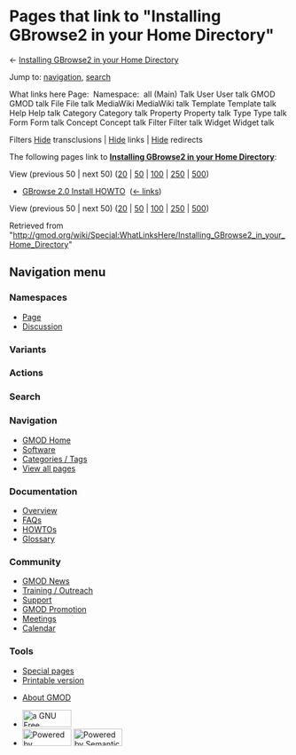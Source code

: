 <div id="mw-page-base" class="noprint">

</div>

<div id="mw-head-base" class="noprint">

</div>

<div id="content" class="mw-body" role="main">

<span id="top"></span>

<div id="mw-js-message" style="display:none;">

</div>



# <span dir="auto">Pages that link to "Installing GBrowse2 in your Home Directory"</span>

<div id="bodyContent">

<div id="contentSub">

← [Installing GBrowse2 in your Home
Directory](/wiki/Installing_GBrowse2_in_your_Home_Directory "Installing GBrowse2 in your Home Directory")

</div>

<div id="jump-to-nav" class="mw-jump">

Jump to: [navigation](#mw-navigation), [search](#p-search)

</div>

<div id="mw-content-text">

What links here Page:  Namespace:  all (Main) Talk User User talk GMOD
GMOD talk File File talk MediaWiki MediaWiki talk Template Template talk
Help Help talk Category Category talk Property Property talk Type Type
talk Form Form talk Concept Concept talk Filter Filter talk Widget
Widget talk

Filters
[Hide](/mediawiki/index.php?title=Special:WhatLinksHere/Installing_GBrowse2_in_your_Home_Directory&hidetrans=1 "Special:WhatLinksHere/Installing GBrowse2 in your Home Directory")
transclusions \|
[Hide](/mediawiki/index.php?title=Special:WhatLinksHere/Installing_GBrowse2_in_your_Home_Directory&hidelinks=1 "Special:WhatLinksHere/Installing GBrowse2 in your Home Directory")
links \|
[Hide](/mediawiki/index.php?title=Special:WhatLinksHere/Installing_GBrowse2_in_your_Home_Directory&hideredirs=1 "Special:WhatLinksHere/Installing GBrowse2 in your Home Directory")
redirects

The following pages link to **[Installing GBrowse2 in your Home
Directory](/wiki/Installing_GBrowse2_in_your_Home_Directory "Installing GBrowse2 in your Home Directory")**:

View (previous 50 \| next 50)
([20](/mediawiki/index.php?title=Special:WhatLinksHere/Installing_GBrowse2_in_your_Home_Directory&limit=20 "Special:WhatLinksHere/Installing GBrowse2 in your Home Directory")
\|
[50](/mediawiki/index.php?title=Special:WhatLinksHere/Installing_GBrowse2_in_your_Home_Directory&limit=50 "Special:WhatLinksHere/Installing GBrowse2 in your Home Directory")
\|
[100](/mediawiki/index.php?title=Special:WhatLinksHere/Installing_GBrowse2_in_your_Home_Directory&limit=100 "Special:WhatLinksHere/Installing GBrowse2 in your Home Directory")
\|
[250](/mediawiki/index.php?title=Special:WhatLinksHere/Installing_GBrowse2_in_your_Home_Directory&limit=250 "Special:WhatLinksHere/Installing GBrowse2 in your Home Directory")
\|
[500](/mediawiki/index.php?title=Special:WhatLinksHere/Installing_GBrowse2_in_your_Home_Directory&limit=500 "Special:WhatLinksHere/Installing GBrowse2 in your Home Directory"))

- [GBrowse 2.0 Install
  HOWTO](/wiki/GBrowse_2.0_Install_HOWTO "GBrowse 2.0 Install HOWTO") ‎
  <span class="mw-whatlinkshere-tools">([←
  links](/mediawiki/index.php?title=Special:WhatLinksHere&target=GBrowse+2.0+Install+HOWTO "Special:WhatLinksHere"))</span>

View (previous 50 \| next 50)
([20](/mediawiki/index.php?title=Special:WhatLinksHere/Installing_GBrowse2_in_your_Home_Directory&limit=20 "Special:WhatLinksHere/Installing GBrowse2 in your Home Directory")
\|
[50](/mediawiki/index.php?title=Special:WhatLinksHere/Installing_GBrowse2_in_your_Home_Directory&limit=50 "Special:WhatLinksHere/Installing GBrowse2 in your Home Directory")
\|
[100](/mediawiki/index.php?title=Special:WhatLinksHere/Installing_GBrowse2_in_your_Home_Directory&limit=100 "Special:WhatLinksHere/Installing GBrowse2 in your Home Directory")
\|
[250](/mediawiki/index.php?title=Special:WhatLinksHere/Installing_GBrowse2_in_your_Home_Directory&limit=250 "Special:WhatLinksHere/Installing GBrowse2 in your Home Directory")
\|
[500](/mediawiki/index.php?title=Special:WhatLinksHere/Installing_GBrowse2_in_your_Home_Directory&limit=500 "Special:WhatLinksHere/Installing GBrowse2 in your Home Directory"))

</div>

<div class="printfooter">

Retrieved from
"<http://gmod.org/wiki/Special:WhatLinksHere/Installing_GBrowse2_in_your_Home_Directory>"

</div>

<div id="catlinks" class="catlinks catlinks-allhidden">

</div>

<div class="visualClear">

</div>

</div>

</div>

<div id="mw-navigation">

## Navigation menu

<div id="mw-head">



<div id="left-navigation">

<div id="p-namespaces" class="vectorTabs" role="navigation"
aria-labelledby="p-namespaces-label">

### Namespaces

- <span id="ca-nstab-main"><a href="/wiki/Installing_GBrowse2_in_your_Home_Directory" accesskey="c"
  title="View the content page [c]">Page</a></span>
- <span id="ca-talk"><a
  href="/mediawiki/index.php?title=Talk:Installing_GBrowse2_in_your_Home_Directory&amp;action=edit&amp;redlink=1"
  accesskey="t"
  title="Discussion about the content page [t]">Discussion</a></span>

</div>

<div id="p-variants" class="vectorMenu emptyPortlet" role="navigation"
aria-labelledby="p-variants-label">

### 

### Variants[](#)

<div class="menu">

</div>

</div>

</div>

<div id="right-navigation">



<div id="p-cactions" class="vectorMenu emptyPortlet" role="navigation"
aria-labelledby="p-cactions-label">

### Actions[](#)

<div class="menu">

</div>

</div>

<div id="p-search" role="search">

### Search

<div id="simpleSearch">

</div>

</div>

</div>

</div>

<div id="mw-panel">

<div id="p-logo" role="banner">

<a href="/wiki/Main_Page"
style="background-image: url(http://gmod.org/images/GMOD-cogs.png);"
title="Visit the main page"></a>

</div>

<div id="p-Navigation" class="portal" role="navigation"
aria-labelledby="p-Navigation-label">

### Navigation

<div class="body">

- <span id="n-GMOD-Home">[GMOD Home](/wiki/Main_Page)</span>
- <span id="n-Software">[Software](/wiki/GMOD_Components)</span>
- <span id="n-Categories-.2F-Tags">[Categories /
  Tags](/wiki/Categories)</span>
- <span id="n-View-all-pages">[View all
  pages](/wiki/Special:AllPages)</span>

</div>

</div>

<div id="p-Documentation" class="portal" role="navigation"
aria-labelledby="p-Documentation-label">

### Documentation

<div class="body">

- <span id="n-Overview">[Overview](/wiki/Overview)</span>
- <span id="n-FAQs">[FAQs](/wiki/Category:FAQ)</span>
- <span id="n-HOWTOs">[HOWTOs](/wiki/Category:HOWTO)</span>
- <span id="n-Glossary">[Glossary](/wiki/Glossary)</span>

</div>

</div>

<div id="p-Community" class="portal" role="navigation"
aria-labelledby="p-Community-label">

### Community

<div class="body">

- <span id="n-GMOD-News">[GMOD News](/wiki/GMOD_News)</span>
- <span id="n-Training-.2F-Outreach">[Training /
  Outreach](/wiki/Training_and_Outreach)</span>
- <span id="n-Support">[Support](/wiki/Support)</span>
- <span id="n-GMOD-Promotion">[GMOD
  Promotion](/wiki/GMOD_Promotion)</span>
- <span id="n-Meetings">[Meetings](/wiki/Meetings)</span>
- <span id="n-Calendar">[Calendar](/wiki/Calendar)</span>

</div>

</div>

<div id="p-tb" class="portal" role="navigation"
aria-labelledby="p-tb-label">

### Tools

<div class="body">

- <span id="t-specialpages"><a href="/wiki/Special:SpecialPages" accesskey="q"
  title="A list of all special pages [q]">Special pages</a></span>
- <span id="t-print"><a
  href="/mediawiki/index.php?title=Special:WhatLinksHere/Installing_GBrowse2_in_your_Home_Directory&amp;printable=yes"
  rel="alternate" accesskey="p"
  title="Printable version of this page [p]">Printable version</a></span>

</div>

</div>

</div>

</div>

<div id="footer" role="contentinfo">

- <span id="footer-places-about">[About
  GMOD](/wiki/GMOD:About "GMOD:About")</span>

<!-- -->

- <span id="footer-copyrightico">[<img src="http://www.gnu.org/graphics/gfdl-logo-small.png" width="88"
  height="31" alt="a GNU Free Documentation License" />](http://www.gnu.org/licenses/fdl-1.3.html)</span>
- <span id="footer-poweredbyico">[<img src="/mediawiki/skins/common/images/poweredby_mediawiki_88x31.png"
  width="88" height="31" alt="Powered by MediaWiki" />](//www.mediawiki.org/)
  [<img
  src="/mediawiki/extensions/SemanticMediaWiki/includes/../resources/images/smw_button.png"
  width="88" height="31" alt="Powered by Semantic MediaWiki" />](https://www.semantic-mediawiki.org/wiki/Semantic_MediaWiki)</span>

<div style="clear:both">

</div>

</div>
